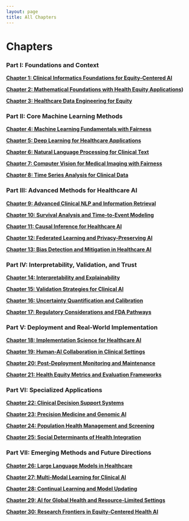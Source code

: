 ```yaml
---
layout: page
title: All Chapters
---
```


# Chapters

### Part I: Foundations and Context

**[Chapter 1: Clinical Informatics Foundations for Equity-Centered AI](https://sanjaybasu.github.io/healthcare-ai-equity/chapters/chapter-01-clinical-informatics/)**  

**[Chapter 2: Mathematical Foundations with Health Equity Applications](https://sanjaybasu.github.io/healthcare-ai-equity/chapters/chapter-02-mathematical-foundations/))**  

**[Chapter 3: Healthcare Data Engineering for Equity]((https://sanjaybasu.github.io/healthcare-ai-equity/chapters/chapter-03-healthcare-data-engineering/))**  

### Part II: Core Machine Learning Methods

**[Chapter 4: Machine Learning Fundamentals with Fairness](https://sanjaybasu.github.io/healthcare-ai-equity/chapters/chapter-04-machine-learning-fundamentals/)**  

**[Chapter 5: Deep Learning for Healthcare Applications](https://sanjaybasu.github.io/healthcare-ai-equity/chapters/chapter-05-deep-learning-healthcare/)**  

**[Chapter 6: Natural Language Processing for Clinical Text](https://sanjaybasu.github.io/healthcare-ai-equity/chapters/chapter-06-clinical-nlp/)**  

**[Chapter 7: Computer Vision for Medical Imaging with Fairness](https://sanjaybasu.github.io/healthcare-ai-equity/chapters/chapter-07-medical-imaging/)**  

**[Chapter 8: Time Series Analysis for Clinical Data](https://sanjaybasu.github.io/healthcare-ai-equity/chapters/chapter-08-clinical-time-series/)**  

### Part III: Advanced Methods for Healthcare AI

**[Chapter 9: Advanced Clinical NLP and Information Retrieval](https://sanjaybasu.github.io/healthcare-ai-equity/chapters/chapter-09-advanced-clinical-nlp/)**  

**[Chapter 10: Survival Analysis and Time-to-Event Modeling](https://sanjaybasu.github.io/healthcare-ai-equity/chapters/chapter-10-survival-analysis/)**  

**[Chapter 11: Causal Inference for Healthcare AI](https://sanjaybasu.github.io/healthcare-ai-equity/chapters/chapter-11-causal-inference/)**  

**[Chapter 12: Federated Learning and Privacy-Preserving AI](https://sanjaybasu.github.io/healthcare-ai-equity/chapters/chapter-12-federated-learning-privacy/)**  

**[Chapter 13: Bias Detection and Mitigation in Healthcare AI](https://sanjaybasu.github.io/healthcare-ai-equity/chapters/chapter-13-bias-detection/)**  

### Part IV: Interpretability, Validation, and Trust

**[Chapter 14: Interpretability and Explainability](https://sanjaybasu.github.io/healthcare-ai-equity/chapters/chapter-14-interpretability-explainability/)**  

**[Chapter 15: Validation Strategies for Clinical AI](https://sanjaybasu.github.io/healthcare-ai-equity/chapters/chapter-15-validation-strategies/)**  

**[Chapter 16: Uncertainty Quantification and Calibration](https://sanjaybasu.github.io/healthcare-ai-equity/chapters/chapter-16-uncertainty-calibration/)**  

**[Chapter 17: Regulatory Considerations and FDA Pathways](https://sanjaybasu.github.io/healthcare-ai-equity/chapters/chapter-17-regulatory-considerations/)**  

### Part V: Deployment and Real-World Implementation

**[Chapter 18: Implementation Science for Healthcare AI](https://sanjaybasu.github.io/healthcare-ai-equity/chapters/chapter-18-implementation-science/)**  

**[Chapter 19: Human-AI Collaboration in Clinical Settings](https://sanjaybasu.github.io/healthcare-ai-equity/chapters/chapter-19-human-ai-collaboration/)**  

**[Chapter 20: Post-Deployment Monitoring and Maintenance](https://sanjaybasu.github.io/healthcare-ai-equity/chapters/chapter-20-monitoring-maintenance/)**  

**[Chapter 21: Health Equity Metrics and Evaluation Frameworks](https://sanjaybasu.github.io/healthcare-ai-equity/chapters/chapter-21-health-equity-metrics/)**  

### Part VI: Specialized Applications

**[Chapter 22: Clinical Decision Support Systems](https://sanjaybasu.github.io/healthcare-ai-equity/chapters/chapter-22-clinical-decision-support/)**  

**[Chapter 23: Precision Medicine and Genomic AI](https://sanjaybasu.github.io/healthcare-ai-equity/chapters/chapter-23-precision-medicine-genomics/)**  

**[Chapter 24: Population Health Management and Screening](https://sanjaybasu.github.io/healthcare-ai-equity/chapters/chapter-24-population-health-screening/)**  

**[Chapter 25: Social Determinants of Health Integration](https://sanjaybasu.github.io/healthcare-ai-equity/chapters/chapter-25-sdoh-integration/)**  

### Part VII: Emerging Methods and Future Directions

**[Chapter 26: Large Language Models in Healthcare](https://sanjaybasu.github.io/healthcare-ai-equity/chapters/chapter-26-llms-in-healthcare/)**  

**[Chapter 27: Multi-Modal Learning for Clinical AI](https://sanjaybasu.github.io/healthcare-ai-equity/chapters/chapter-27-multimodal-learning/)**  

**[Chapter 28: Continual Learning and Model Updating](https://sanjaybasu.github.io/healthcare-ai-equity/chapters/chapter-28-continual-learning/)**  

**[Chapter 29: AI for Global Health and Resource-Limited Settings](https://sanjaybasu.github.io/healthcare-ai-equity/chapters/chapter-29-global-health-ai/)**  

**[Chapter 30: Research Frontiers in Equity-Centered Health AI](https://sanjaybasu.github.io/healthcare-ai-equity/chapters/chapter-30-research-frontiers-equity/)**  
